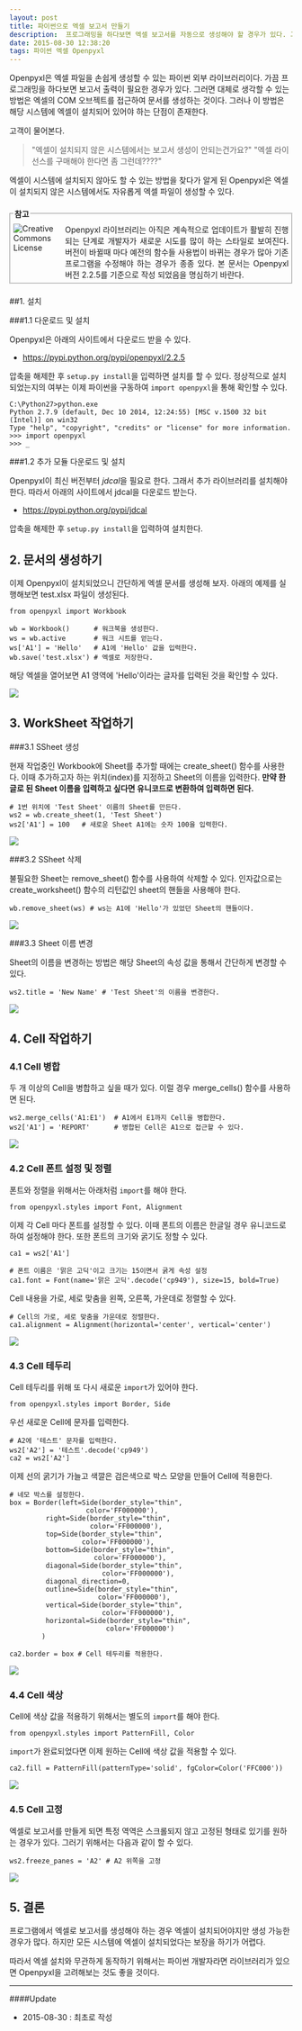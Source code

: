 ```yaml
---
layout: post
title: 파이썬으로 엑셀 보고서 만들기
description:  프로그래밍을 하다보면 엑셀 보고서를 자동으로 생성해야 할 경우가 있다. 그래서 파이썬의 외부 모듈인 openpyxl을 이용하여 엑셀 보고서를 만들어 보기로 한다.
date: 2015-08-30 12:38:20 
tags: 파이썬 엑셀 Openpyxl
---
```


Openpyxl은 엑셀 파일을 손쉽게 생성할 수 있는 파이썬 외부 라이브러리이다. 가끔 프로그래밍을 하다보면 보고서 출력이 필요한 경우가 있다. 그러면 대체로 생각할 수 있는 방법은 엑셀의 COM 오브젝트를 접근하여 문서를 생성하는 것이다. 그러나 이 방법은 해당 시스템에 엑셀이 설치되어 있어야 하는 단점이 존재한다.

고객이 물어본다.

> "엑셀이 설치되지 않은 시스템에서는 보고서 생성이 안되는건가요?"
> "엑셀 라이선스를 구매해야 한다면 좀 그런데????"

엑셀이 시스템에 설치되지 않아도 할 수 있는 방법을 찾다가 알게 된 Openpyxl은 엑셀이 설치되지 않은 시스템에서도 자유롭게 엑셀 파일이 생성할 수 있다.

<fieldset style="margin:20px 0px 20px 0px;padding:5px;"><legend><span><strong>참고</strong></span></legend><!--Creative Commons License--><div style="float: left; width: 88px; margin-top: 3px;"><img alt="Creative Commons License" style="border-width: 0" src="/images/exclamationmark.png"/></div><div style="margin-left: 92px; margin-top: 3px; text-align: justify;">Openpyxl 라이브러리는 아직은 계속적으로 업데이트가 활발히 진행되는 단계로 개발자가 새로운 시도를 많이 하는 스타일로 보여진다. 버전이 바뀔때 마다 예전의 함수들 사용법이 바뀌는 경우가 많아 기존 프로그램을 수정해야 하는 경우가 종종 있다. 본 문서는 <a>Openpyxl 버전 2.2.5를 기준으로 작성 되었음</a>을 명심하기 바란다.
</div></fieldset>


##1. 설치

###1.1 다운로드 및 설치

Openpyxl은 아래의 사이트에서 다운로드 받을 수 있다.

- https://pypi.python.org/pypi/openpyxl/2.2.5

압축을 해제한 후 ```setup.py install```을 입력하면 설치를 할 수 있다. 정상적으로 설치 되었는지의 여부는 이제 파이썬을 구동하여 ```import openpyxl```을 통해 확인할 수 있다.

```
C:\Python27>python.exe
Python 2.7.9 (default, Dec 10 2014, 12:24:55) [MSC v.1500 32 bit (Intel)] on win32
Type "help", "copyright", "credits" or "license" for more information.
>>> import openpyxl
>>> _
```

###1.2 추가 모듈 다운로드 및 설치

Openpyxl이 최신 버전부터 *jdcal*을 필요로 한다. 그래서 추가 라이브러리를 설치해야 한다. 따라서 아래의 사이트에서 jdcal을 다운로드 받는다.

- https://pypi.python.org/pypi/jdcal

압축을 해제한 후 ```setup.py install```을 입력하여 설치한다.

## 2. 문서의 생성하기

이제 Openpyxl이 설치되었으니 간단하게 엑셀 문서를 생성해 보자. 아래의 예제를 실행해보면 test.xlsx 파일이 생성된다. 

```
from openpyxl import Workbook

wb = Workbook()      # 워크북을 생성한다.
ws = wb.active       # 워크 시트를 얻는다.
ws['A1'] = 'Hello'   # A1에 'Hello' 값을 입력한다.
wb.save('test.xlsx') # 엑셀로 저장한다.
```

해당 엑셀을 열어보면  A1 영역에 'Hello'이라는 글자를 입력된 것을 확인할 수 있다.

![](/images/2015/openpyxl/openpyxl_1.png)


## 3. WorkSheet 작업하기

###3.1 SSheet 생성

현재 작업중인 Workbook에 Sheet를 추가할 때에는 create_sheet() 함수를 사용한다. 이때 추가하고자 하는 위치(index)를 지정하고 Sheet의 이름을 입력한다. **만약 한글로 된 Sheet 이름을 입력하고 싶다면 유니코드로 변환하여 입력하면 된다.**

```
# 1번 위치에 'Test Sheet' 이름의 Sheet를 만든다.
ws2 = wb.create_sheet(1, 'Test Sheet') 
ws2['A1'] = 100   # 새로운 Sheet A1에는 숫자 100을 입력한다.
```

![](/images/2015/openpyxl/openpyxl_2.png)

###3.2 SSheet 삭제

불필요한 Sheet는 remove_sheet() 함수를 사용하여 삭제할 수 있다. 인자값으로는 create_worksheet() 함수의 리턴값인 sheet의 핸들을 사용해야 한다.

```
wb.remove_sheet(ws) # ws는 A1에 'Hello'가 있었던 Sheet의 핸들이다.
```

![](/images/2015/openpyxl/openpyxl_3.png)


###3.3 Sheet 이름 변경

Sheet의 이름을 변경하는 방법은 해당 Sheet의 속성 값을 통해서 간단하게 변경할 수 있다.

```
ws2.title = 'New Name' # 'Test Sheet'의 이름을 변경한다.
```

![](/images/2015/openpyxl/openpyxl_4.png)


## 4. Cell 작업하기

### 4.1 Cell 병합

두 개 이상의 Cell을 병합하고 싶을 때가 있다. 이럴 경우 merge_cells() 함수를 사용하면 된다.

```
ws2.merge_cells('A1:E1')  # A1에서 E1까지 Cell을 병합한다.
ws2['A1'] = 'REPORT'      # 병합된 Cell은 A1으로 접근할 수 있다.
```

![](/images/2015/openpyxl/openpyxl_5.png)
  
### 4.2 Cell 폰트 설정 및 정렬

폰트와 정렬을 위해서는 아래처럼 ```import```를 해야 한다.

```
from openpyxl.styles import Font, Alignment
```

이제 각 Cell 마다 폰트를 설정할 수 있다. 이때 폰트의 이름은 한글일 경우 유니코드로 하여 설정해야 한다. 또한 폰트의 크기와 굵기도 정할 수 있다. 

```
ca1 = ws2['A1']

# 폰트 이름은 '맑은 고딕'이고 크기는 15이면서 굵게 속성 설정 
ca1.font = Font(name='맑은 고딕'.decode('cp949'), size=15, bold=True)
```

Cell 내용을 가로, 세로 맞춤을 왼쪽, 오른쪽, 가운데로 정렬할 수 있다.

```
# Cell의 가로, 세로 맞춤을 가운데로 정렬한다.
ca1.alignment = Alignment(horizontal='center', vertical='center')

```

![](/images/2015/openpyxl/openpyxl_6.png)

### 4.3 Cell 테두리

Cell 테두리를 위해 또 다시 새로운 ```import```가 있어야 한다.

```
from openpyxl.styles import Border, Side
```

우선 새로운 Cell에 문자를 입력한다. 

```
# A2에 '테스트' 문자를 입력한다.  
ws2['A2'] = '테스트'.decode('cp949')     
ca2 = ws2['A2']
```

이제 선의 굵기가 가늘고 색깔은 검은색으로 박스 모양을 만들어 Cell에 적용한다.

``` 
# 네모 박스를 설정한다.
box = Border(left=Side(border_style="thin", 
                   color='FF000000'),
         right=Side(border_style="thin",
                    color='FF000000'),
         top=Side(border_style="thin",
                  color='FF000000'),
         bottom=Side(border_style="thin",
                     color='FF000000'),
         diagonal=Side(border_style="thin",
                       color='FF000000'),
         diagonal_direction=0,
         outline=Side(border_style="thin",
                      color='FF000000'),
         vertical=Side(border_style="thin",
                       color='FF000000'),
         horizontal=Side(border_style="thin",
                        color='FF000000')
        )

ca2.border = box # Cell 테두리를 적용한다.
```

![](/images/2015/openpyxl/openpyxl_7.png)


### 4.4 Cell 색상

Cell에 색상 값을 적용하기 위해서는 별도의 ```import```를 해야 한다.

```
from openpyxl.styles import PatternFill, Color
```

```import```가 완료되었다면 이제 원하는 Cell에 색상 값을 적용할 수 있다.

```
ca2.fill = PatternFill(patternType='solid', fgColor=Color('FFC000'))
```

![](/images/2015/openpyxl/openpyxl_8.png)


### 4.5 Cell 고정

엑셀로 보고서를 만들게 되면 특정 역역은 스크롤되지 않고 고정된 형태로 있기를 원하는 경우가 있다. 그러기 위해서는 다음과 같이 할 수 있다.

```
ws2.freeze_panes = 'A2' # A2 위쪽을 고정
```

![](/images/2015/openpyxl/openpyxl_9.png)


## 5. 결론

프로그램에서 엑셀로 보고서를 생성해야 하는 경우 엑셀이 설치되어야지만 생성 가능한 경우가 많다. 하지만 모든 시스템에 엑셀이 설치되었다는 보장을 하기가 어렵다. 

따라서 엑셀 설치와 무관하게 동작하기 위해서는 파이썬 개발자라면 라이브러리가 있으면 Openpyxl을 고려해보는 것도 좋을 것이다.


***

####Update

- 2015-08-30 : 최초로 작성